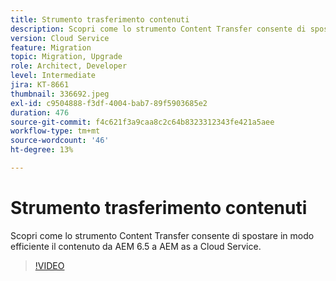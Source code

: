 ```yaml
---
title: Strumento trasferimento contenuti
description: Scopri come lo strumento Content Transfer consente di spostare in modo efficiente il contenuto da AEM 6.5 a AEM as a Cloud Service.
version: Cloud Service
feature: Migration
topic: Migration, Upgrade
role: Architect, Developer
level: Intermediate
jira: KT-8661
thumbnail: 336692.jpeg
exl-id: c9504888-f3df-4004-bab7-89f5903685e2
duration: 476
source-git-commit: f4c621f3a9caa8c2c64b8323312343fe421a5aee
workflow-type: tm+mt
source-wordcount: '46'
ht-degree: 13%

---
```


# Strumento trasferimento contenuti

Scopri come lo strumento Content Transfer consente di spostare in modo efficiente il contenuto da AEM 6.5 a AEM as a Cloud Service.

>[!VIDEO](https://video.tv.adobe.com/v/336692?quality=12&learn=on)

